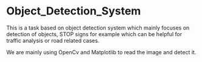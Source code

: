 # Object_Detection_System
This is a task based on object detection system which mainly focuses on detection of objects, STOP signs for example which can be helpful for traffic analysis or road related cases.

We are mainly using OpenCv and Matplotlib to read the image and detect it.
